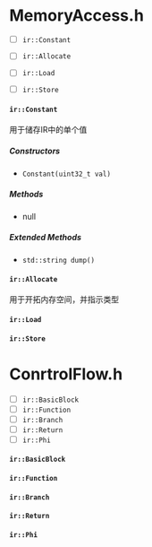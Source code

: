 
# MemoryAccess.h
- [ ] `ir::Constant`
- [ ] `ir::Allocate`
- [ ] `ir::Load`
- [ ] `ir::Store`


#### `ir::Constant`

  用于储存IR中的单个值
  
  ##### Constructors
  - `Constant(uint32_t val)`
  ##### Methods
  - null
  ##### Extended Methods
  - `std::string dump()`

#### `ir::Allocate`

  用于开拓内存空间，并指示类型

#### `ir::Load`

#### `ir::Store`

# ConrtrolFlow.h

- [ ] `ir::BasicBlock`
- [ ] `ir::Function`
- [ ] `ir::Branch`
- [ ] `ir::Return`
- [ ] `ir::Phi`

#### `ir::BasicBlock`

#### `ir::Function`

#### `ir::Branch`

#### `ir::Return`

#### `ir::Phi`